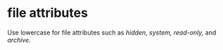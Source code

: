 # file attributes

Use lowercase for file attributes such as *hidden,* *system,* *read-only,* and *archive*.
